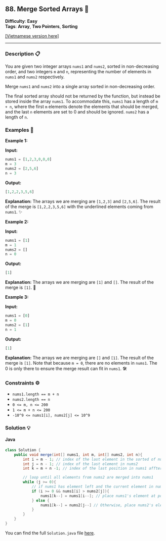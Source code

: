 ## 88. Merge Sorted Arrays 🧩

**Difficulty**: **Easy**  
**Tags**: **Array**, **Two Pointers**, **Sorting**

[[Vietnamese version here]](1.%20Array%20-%20String/001.%20Merge%20Sorted%20Arrayy\README_VI.md)

---

### Description 📋

You are given two integer arrays `nums1` and `nums2`, sorted in non-decreasing order, and two integers `m` and `n`, representing the number of elements in `nums1` and `nums2` respectively.

Merge `nums1` and `nums2` into a single array sorted in non-decreasing order.

The final sorted array should not be returned by the function, but instead be stored inside the array `nums1`. To accommodate this, `nums1` has a length of `m + n`, where the first `m` elements denote the elements that should be merged, and the last `n` elements are set to 0 and should be ignored. `nums2` has a length of `n`.

### Examples 🌟

**Example 1:**

**Input:**
```python
nums1 = [1,2,3,0,0,0]
m = 3
nums2 = [2,5,6]
n = 3
```

**Output:**
```python
[1,2,2,3,5,6]
```

**Explanation:**
The arrays we are merging are `[1,2,3]` and `[2,5,6]`. The result of the merge is `[1,2,2,3,5,6]` with the underlined elements coming from `nums1`. ✨

**Example 2:**

**Input:**
```python
nums1 = [1]
m = 1
nums2 = []
n = 0
```

**Output:**
```python
[1]
```

**Explanation:**
The arrays we are merging are `[1]` and `[]`. The result of the merge is `[1]`. 🎯

**Example 3:**

**Input:**
```python
nums1 = [0]
m = 0
nums2 = [1]
n = 1
```

**Output:**
```python
[1]
```

**Explanation:**
The arrays we are merging are `[]` and `[1]`. The result of the merge is `[1]`. Note that because `m = 0`, there are no elements in `nums1`. The 0 is only there to ensure the merge result can fit in `nums1`. 🛠️

### Constraints ⚙️

- `nums1.length == m + n`
- `nums2.length == n`
- `0 <= m, n <= 200`
- `1 <= m + n <= 200`
- `-10^9 <= nums1[i], nums2[j] <= 10^9`

### Solution 💡

#### Java

```java
class Solution {
    public void merge(int[] nums1, int m, int[] nums2, int n){
        int i = m - 1; // index of the last element in the sorted of nums1
        int j = n - 1; // index of the last element in nums2
        int k = m + n -1; // index of the last position in nums1 affter merging

        // loop until all elements from nums2 are merged into nums1
        while (j >= 0){
            // if nums1 has element left and the current element in nums1 is larger
            if (i >= 0 && nums1[i] > nums2[j]){
                nums1[k--] = nums1[i--]; // place nums1's element at position k
            } else {
                nums1[k--] = nums2[j--] // Otherwise, place nums2's element at position k
            }
        }
    }
}
```

You can find the full `Solution.java` file [here](1.%20Array%20-%20String/001.%20Merge%20Sorted%20Array\Solution.java).